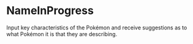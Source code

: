 # NameInProgress
Input key characteristics of the Pokémon and receive suggestions as to what Pokémon it is that they are describing. 

